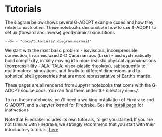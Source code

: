# Tutorials

The diagram below shows several G-ADOPT example codes and how they
relate to each other.  These notebooks demonstrate how to use G-ADOPT
to set up (forward and inverse) geodynamical simulations.

```mermaid
--8<-- "docs/tutorials/.diagram.mermaid"
```

We start with the most basic problem - isoviscous, incompressible
convection, in an enclosed 2-D Cartesian box (base) - and
systematically build complexity, initially moving into more realistic
physical approximations (compressibility - ALA, TALA; visco-plastic
rheology), subsequently to multi-material simulations, and finally to
different dimensions and to spherical shell geometries that are more
representative of Earth's mantle.

These pages are all rendered from Jupyter notebooks that come with the
G-ADOPT source code. You can find them under the directory `demos/`.

To run these notebooks, you'll need a working installation of
Firedrake and G-ADOPT, and a Jupyter kernel for Firedrake.  See the
[install page](../install.md) for instructions.

Note that Firedrake includes its own tutorials, to get you started. If
you are not familiar with Firedrake, we strongly recommend that you
start with their introductory tutorials,
[here](https://www.firedrakeproject.org/documentation.html).
